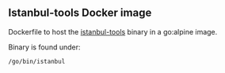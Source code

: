 ## Istanbul-tools Docker image
Dockerfile to host the [istanbul-tools](https://github.com/getamis/istanbul-tools) binary in a go:alpine image.

Binary is found under:
```
/go/bin/istanbul
```
